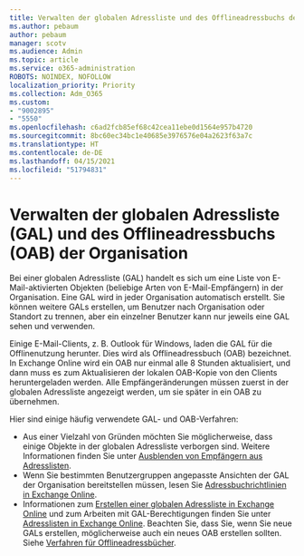 ```yaml
---
title: Verwalten der globalen Adressliste und des Offlineadressbuchs der Organisation
ms.author: pebaum
author: pebaum
manager: scotv
ms.audience: Admin
ms.topic: article
ms.service: o365-administration
ROBOTS: NOINDEX, NOFOLLOW
localization_priority: Priority
ms.collection: Adm_O365
ms.custom:
- "9002895"
- "5550"
ms.openlocfilehash: c6ad2fcb85ef68c42cea11ebe0d1564e957b4720
ms.sourcegitcommit: 8bc60ec34bc1e40685e3976576e04a2623f63a7c
ms.translationtype: HT
ms.contentlocale: de-DE
ms.lasthandoff: 04/15/2021
ms.locfileid: "51794831"
---
```

# <a name="managing-organization-global-address-list-gal-and-offline-address-book-oab"></a>Verwalten der globalen Adressliste (GAL) und des Offlineadressbuchs (OAB) der Organisation

Bei einer globalen Adressliste (GAL) handelt es sich um eine Liste von E-Mail-aktivierten Objekten (beliebige Arten von E-Mail-Empfängern) in der Organisation. Eine GAL wird in jeder Organisation automatisch erstellt. Sie können weitere GALs erstellen, um Benutzer nach Organisation oder Standort zu trennen, aber ein einzelner Benutzer kann nur jeweils eine GAL sehen und verwenden.

Einige E-Mail-Clients, z. B. Outlook für Windows, laden die GAL für die Offlinenutzung herunter. Dies wird als Offlineadressbuch (OAB) bezeichnet. In Exchange Online wird ein OAB nur einmal alle 8 Stunden aktualisiert, und dann muss es zum Aktualisieren der lokalen OAB-Kopie von den Clients heruntergeladen werden. Alle Empfängeränderungen müssen zuerst in der globalen Adressliste angezeigt werden, um sie später in ein OAB zu übernehmen.

Hier sind einige häufig verwendete GAL- und OAB-Verfahren:

- Aus einer Vielzahl von Gründen möchten Sie möglicherweise, dass einige Objekte in der globalen Adressliste verborgen sind. Weitere Informationen finden Sie unter [Ausblenden von Empfängern aus Adresslisten](https://docs.microsoft.com/exchange/address-books/address-lists/manage-address-lists#hide-recipients-from-address-lists).
- Wenn Sie bestimmten Benutzergruppen angepasste Ansichten der GAL der Organisation bereitstellen müssen, lesen Sie [Adressbuchrichtlinien in Exchange Online](https://docs.microsoft.com/exchange/address-books/address-book-policies/address-book-policies).
- Informationen zum [Erstellen einer globalen Adressliste in Exchange Online](https://docs.microsoft.com/exchange/address-books/address-lists/create-global-address-list) und zum Arbeiten mit GAL-Berechtigungen finden Sie unter [Adresslisten in Exchange Online](https://docs.microsoft.com/exchange/address-books/address-lists/address-lists). Beachten Sie, dass Sie, wenn Sie neue GALs erstellen, möglicherweise auch ein neues OAB erstellen sollten. Siehe [Verfahren für Offlineadressbücher](https://docs.microsoft.com/exchange/address-books/offline-address-books/offline-address-book-procedures).
